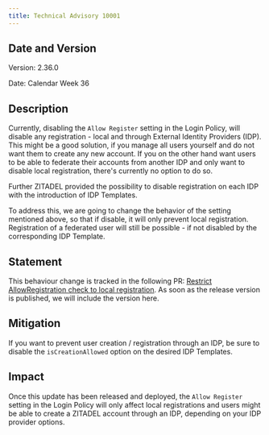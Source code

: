 ```yaml
---
title: Technical Advisory 10001
---
```


## Date and Version

Version: 2.36.0

Date: Calendar Week 36

## Description

Currently, disabling the `Allow Register` setting in the Login Policy, will disable any registration - local and through External Identity Providers (IDP). 
This might be a good solution, if you manage all users yourself and do not want them to create any new account.
If you on the other hand want users to be able to federate their accounts from another IDP and only want to disable local registration, there's currently no option to do so.

Further ZITADEL provided the possibility to disable registration on each IDP with the introduction of IDP Templates.

To address this, we are going to change the behavior of the setting mentioned above, so that if disable, it will only prevent local registration. Registration of a federated user will still be possible - if not disabled by the corresponding IDP Template.

## Statement

This behaviour change is tracked in the following PR: [Restrict AllowRegistration check to local registration](https://github.com/zitadel/zitadel/pull/5939).
As soon as the release version is published, we will include the version here.

## Mitigation

If you want to prevent user creation / registration through an IDP, be sure to disable the `isCreationAllowed` option on the desired IDP Templates.

## Impact

Once this update has been released and deployed, the `Allow Register` setting in the Login Policy will only affect local registrations and users might be able to create a ZITADEL account through an IDP, depending on your IDP provider options.
